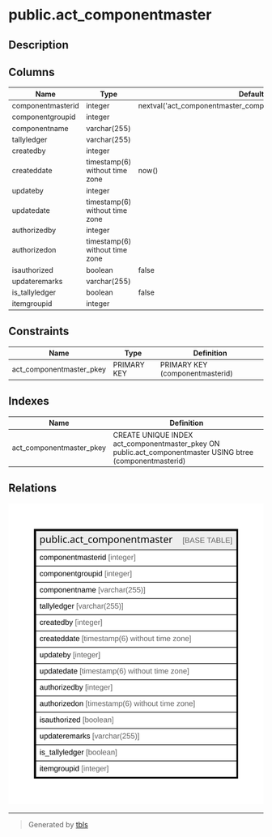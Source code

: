 # public.act_componentmaster

## Description

## Columns

| Name | Type | Default | Nullable | Children | Parents | Comment |
| ---- | ---- | ------- | -------- | -------- | ------- | ------- |
| componentmasterid | integer | nextval('act_componentmaster_componentmasterid_seq'::regclass) | false |  |  |  |
| componentgroupid | integer |  | true |  |  |  |
| componentname | varchar(255) |  | true |  |  |  |
| tallyledger | varchar(255) |  | true |  |  |  |
| createdby | integer |  | true |  |  |  |
| createddate | timestamp(6) without time zone | now() | true |  |  |  |
| updateby | integer |  | true |  |  |  |
| updatedate | timestamp(6) without time zone |  | true |  |  |  |
| authorizedby | integer |  | true |  |  |  |
| authorizedon | timestamp(6) without time zone |  | true |  |  |  |
| isauthorized | boolean | false | true |  |  |  |
| updateremarks | varchar(255) |  | true |  |  |  |
| is_tallyledger | boolean | false | true |  |  |  |
| itemgroupid | integer |  | true |  |  |  |

## Constraints

| Name | Type | Definition |
| ---- | ---- | ---------- |
| act_componentmaster_pkey | PRIMARY KEY | PRIMARY KEY (componentmasterid) |

## Indexes

| Name | Definition |
| ---- | ---------- |
| act_componentmaster_pkey | CREATE UNIQUE INDEX act_componentmaster_pkey ON public.act_componentmaster USING btree (componentmasterid) |

## Relations

![er](public.act_componentmaster.svg)

---

> Generated by [tbls](https://github.com/k1LoW/tbls)
